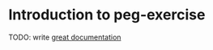 # Introduction to peg-exercise

TODO: write [great documentation](http://jacobian.org/writing/what-to-write/)
